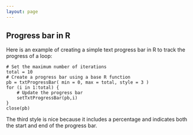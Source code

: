 ```yaml
---
layout: page
---
```


## Progress bar in R

Here is an example of creating a simple text progress bar in R to track the progress of a loop:  
~~~
# Set the maximum number of iterations
total = 10
# Create a progress bar using a base R function
pb = txtProgressBar( min = 0, max = total, style = 3 )
for (i in 1:total) {
	# Update the progress bar
	setTxtProgressBar(pb,i)
}
close(pb)
~~~
The third style is nice because it includes a percentage and indicates both the start and end of the progress bar.
